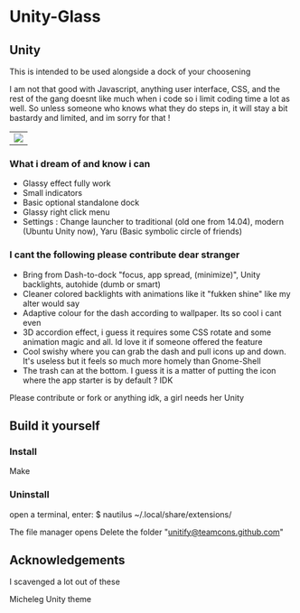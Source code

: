 # Unity-Glass

## Unity ##

This is intended to be used alongside a dock of your choosening

I am not that good with Javascript, anything user interface, CSS, and the rest of the gang doesnt like much when i code so i limit coding time a lot as well. So unless someone who knows what they do steps in, it will stay a bit bastardy and limited, and im sorry for that !


<div align="center">
  <table>
      <td><img src="https://github.com/teamcons/unity-glass/blob/main/images/screenshot.png" /></td>
  </table>
</div>



### What i dream of and know i can
- Glassy effect fully work
- Small indicators
- Basic optional standalone dock
- Glassy right click menu
- Settings : Change launcher to traditional (old one from 14.04), modern (Ubuntu Unity now), Yaru (Basic symbolic circle of friends)


### I cant the following please contribute dear stranger
- Bring from Dash-to-dock "focus, app spread, (minimize)", Unity backlights, autohide (dumb or smart)
- Cleaner colored backlights with animations like it "fukken shine" like my alter would say
- Adaptive colour for the dash according to wallpaper. Its so cool i cant even
- 3D accordion effect, i guess it requires some CSS rotate and some animation magic and all. Id love it if someone offered the feature
- Cool swishy where you can grab the dash and pull icons up and down. It's useless but it feels so much more homely than Gnome-Shell
- The trash can at the bottom. I guess it is a matter of putting the icon where the app starter is by default ? IDK

Please contribute or fork or anything idk, a girl needs her Unity







## Build it yourself

### Install
Make



### Uninstall

open a terminal, enter:
$ nautilus ~/.local/share/extensions/

The file manager opens
Delete the folder "unitify@teamcons.github.com"



## Acknowledgements

I scavenged a lot out of these

Micheleg
Unity theme
